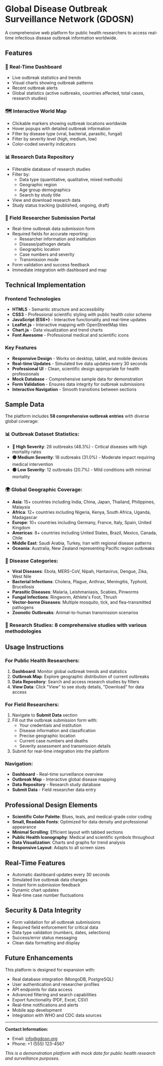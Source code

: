 # Global Disease Outbreak Surveillance Network (GDOSN)

A comprehensive web platform for public health researchers to access real-time infectious disease outbreak information worldwide.

## Features

### 🎯 **Real-Time Dashboard**
- Live outbreak statistics and trends
- Visual charts showing outbreak patterns
- Recent outbreak alerts
- Global statistics (active outbreaks, countries affected, total cases, research studies)

### 🗺️ **Interactive World Map**
- Clickable markers showing outbreak locations worldwide
- Hover popups with detailed outbreak information
- Filter by disease type (viral, bacterial, parasitic, fungal)
- Filter by severity level (high, medium, low)
- Color-coded severity indicators

### 📊 **Research Data Repository**
- Filterable database of research studies
- Filter by:
  - Data type (quantitative, qualitative, mixed methods)
  - Geographic region
  - Age group demographics
  - Search by study title
- View and download research data
- Study status tracking (published, ongoing, draft)

### 📝 **Field Researcher Submission Portal**
- Real-time outbreak data submission form
- Required fields for accurate reporting:
  - Researcher information and institution
  - Disease/pathogen details
  - Geographic location
  - Case numbers and severity
  - Transmission mode
- Form validation and success feedback
- Immediate integration with dashboard and map

## Technical Implementation

### Frontend Technologies
- **HTML5** - Semantic structure and accessibility
- **CSS3** - Professional scientific styling with public health color scheme
- **JavaScript (ES6+)** - Interactive functionality and real-time updates
- **Leaflet.js** - Interactive mapping with OpenStreetMap tiles
- **Chart.js** - Data visualization and trend charts
- **Font Awesome** - Professional medical and scientific icons

### Key Features
- **Responsive Design** - Works on desktop, tablet, and mobile devices
- **Real-time Updates** - Simulated live data updates every 30 seconds
- **Professional UI** - Clean, scientific design appropriate for health professionals
- **Mock Database** - Comprehensive sample data for demonstration
- **Form Validation** - Ensures data integrity for outbreak submissions
- **Interactive Navigation** - Smooth transitions between sections

## Sample Data

The platform includes **58 comprehensive outbreak entries** with diverse global coverage:

### 📊 **Outbreak Dataset Statistics:**
- **🔴 High Severity**: 28 outbreaks (48.3%) - Critical diseases with high mortality rates
- **🟡 Medium Severity**: 18 outbreaks (31.0%) - Moderate impact requiring medical intervention
- **🟢 Low Severity**: 12 outbreaks (20.7%) - Mild conditions with minimal mortality

### 🌍 **Global Geographic Coverage:**
- **Asia**: 15+ countries including India, China, Japan, Thailand, Philippines, Malaysia
- **Africa**: 12+ countries including Nigeria, Kenya, South Africa, Uganda, Madagascar
- **Europe**: 10+ countries including Germany, France, Italy, Spain, United Kingdom
- **Americas**: 8+ countries including United States, Brazil, Mexico, Canada, Chile
- **Middle East**: Saudi Arabia, Turkey, Iran with regional disease patterns
- **Oceania**: Australia, New Zealand representing Pacific region outbreaks

### 🦠 **Disease Categories:**
- **Viral Diseases**: Ebola, MERS-CoV, Nipah, Hantavirus, Dengue, Zika, West Nile
- **Bacterial Infections**: Cholera, Plague, Anthrax, Meningitis, Typhoid, Brucellosis  
- **Parasitic Diseases**: Malaria, Leishmaniasis, Scabies, Pinworms
- **Fungal Infections**: Ringworm, Athlete's Foot, Thrush
- **Vector-borne Diseases**: Multiple mosquito, tick, and flea-transmitted pathogens
- **Zoonotic Outbreaks**: Animal-to-human transmission scenarios

### 🏥 **Research Studies**: 8 comprehensive studies with various methodologies

## Usage Instructions

### For Public Health Researchers:
1. **Dashboard**: Monitor global outbreak trends and statistics
2. **Outbreak Map**: Explore geographic distribution of current outbreaks
3. **Data Repository**: Search and access research studies by filters
4. **View Data**: Click "View" to see study details, "Download" for data access

### For Field Researchers:
1. Navigate to **Submit Data** section
2. Fill out the outbreak submission form with:
   - Your credentials and institution
   - Disease information and classification
   - Precise geographic location
   - Current case numbers and deaths
   - Severity assessment and transmission details
3. Submit for real-time integration into the platform

### Navigation:
- **Dashboard** - Real-time surveillance overview
- **Outbreak Map** - Interactive global disease mapping
- **Data Repository** - Research study database
- **Submit Data** - Field researcher data entry

## Professional Design Elements

- **Scientific Color Palette**: Blues, teals, and medical-grade color coding
- **Small, Readable Fonts**: Optimized for data density and professional appearance
- **Minimal Scrolling**: Efficient layout with tabbed sections
- **Public Health Iconography**: Medical and scientific symbols throughout
- **Data Visualization**: Charts and graphs for trend analysis
- **Responsive Layout**: Adapts to all screen sizes

## Real-Time Features

- Automatic dashboard updates every 30 seconds
- Simulated live outbreak data changes
- Instant form submission feedback
- Dynamic chart updates
- Real-time case number fluctuations

## Security & Data Integrity

- Form validation for all outbreak submissions
- Required field enforcement for critical data
- Data type validation (numbers, dates, selections)
- Success/error status messaging
- Clean data formatting and display

## Future Enhancements

This platform is designed for expansion with:
- Real database integration (MongoDB, PostgreSQL)
- User authentication and researcher profiles
- API endpoints for data access
- Advanced filtering and search capabilities
- Export functionality (PDF, Excel, CSV)
- Real-time notifications and alerts
- Mobile app development
- Integration with WHO and CDC data sources

---

**Contact Information:**
- Email: info@gdosn.org
- Phone: +1 (555) 123-4567

*This is a demonstration platform with mock data for public health research and surveillance purposes.*
